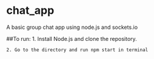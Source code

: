 # chat_app
A basic group chat app using node.js and sockets.io

##To run:
    1. Install Node.js and clone the repository.

    2. Go to the directory and run npm start in terminal
